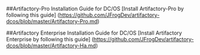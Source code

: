 ##Artifactory-Pro Installation Guide for DC/OS
[Install Artifactory-Pro by following this guide] (https://github.com/JFrogDev/artifactory-dcos/blob/master/Artifactory-Pro.md)



##Artifactory Enterprise Installation Guide for DC/OS
[Install Artifactory Enterprise by following this guide] (https://github.com/JFrogDev/artifactory-dcos/blob/master/Artifactory-Ha.md)
